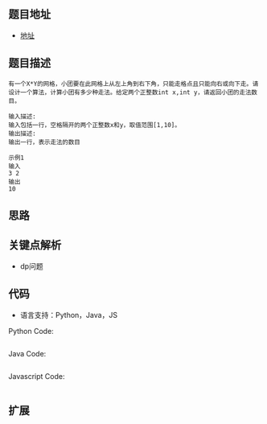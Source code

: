 ## 题目地址

- [地址](https://www.nowcoder.com/practice/79b289947d854a759525dd937aa14762?tpId=98&tqId=32947&tPage=7&rp=7&ru=/ta/2019test&qru=/ta/2019test/question-ranking)

## 题目描述

```
有一个X*Y的网格，小团要在此网格上从左上角到右下角，只能走格点且只能向右或向下走。请设计一个算法，计算小团有多少种走法。给定两个正整数int x,int y，请返回小团的走法数目。

输入描述:
输入包括一行，空格隔开的两个正整数x和y，取值范围[1,10]。
输出描述:
输出一行，表示走法的数目

示例1
输入
3 2
输出
10
```

## 思路

## 关键点解析
- dp问题

## 代码

- 语言支持：Python，Java，JS

Python Code:

```python

```

Java Code:

```java

```

Javascript Code:

```js

```

## 扩展
